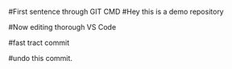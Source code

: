 #First sentence through GIT CMD
#Hey this is a demo repository

#Now editing thorough VS Code


#fast tract commit

#undo this commit.